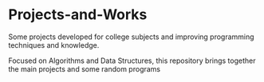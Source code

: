 # Projects-and-Works

Some projects developed for college subjects and improving programming techniques and knowledge.

Focused on Algorithms and Data Structures, this repository brings together the main projects and some random programs

